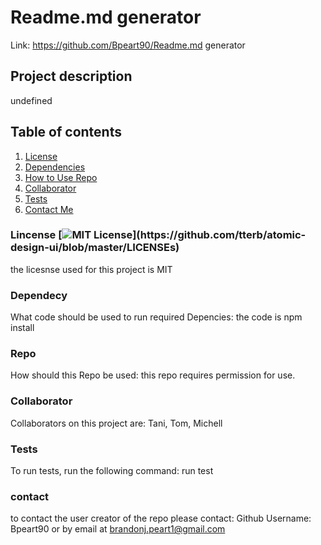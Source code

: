 
# Readme.md generator

Link: https://github.com/Bpeart90/Readme.md generator

## Project description
undefined

## Table of contents
1. [License](#license)
2. [Dependencies](#dependency)
3. [How to Use Repo](#howtouserepo)
4. [Collaborator](#collaborator)
5. [Tests](#tests)
6. [Contact Me](#contact)

### Lincense [![MIT License](https://img.shields.io/apm/l/atomic-design-ui.svg?)](https://github.com/tterb/atomic-design-ui/blob/master/LICENSEs)
the licesnse used for this project is MIT

### Dependecy
What code should be used to run required Depencies:
the code is npm install

### Repo
How should this Repo be used: this repo requires permission for use.

### Collaborator
Collaborators on this project are:
Tani, Tom, Michell

### Tests
To run tests, run the following command: 
run test

### contact
to contact the user creator of the repo please contact: Github Username: Bpeart90 or by email at brandonj.peart1@gmail.com
    
